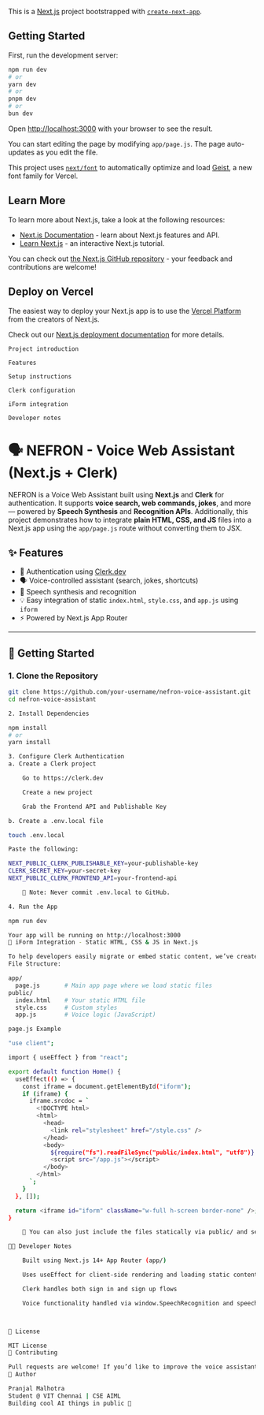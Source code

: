 

This is a [Next.js](https://nextjs.org) project bootstrapped with [`create-next-app`](https://github.com/vercel/next.js/tree/canary/packages/create-next-app).

## Getting Started

First, run the development server:

```bash
npm run dev
# or
yarn dev
# or
pnpm dev
# or
bun dev
```

Open [http://localhost:3000](http://localhost:3000) with your browser to see the result.

You can start editing the page by modifying `app/page.js`. The page auto-updates as you edit the file.

This project uses [`next/font`](https://nextjs.org/docs/app/building-your-application/optimizing/fonts) to automatically optimize and load [Geist](https://vercel.com/font), a new font family for Vercel.

## Learn More

To learn more about Next.js, take a look at the following resources:

- [Next.js Documentation](https://nextjs.org/docs) - learn about Next.js features and API.
- [Learn Next.js](https://nextjs.org/learn) - an interactive Next.js tutorial.

You can check out [the Next.js GitHub repository](https://github.com/vercel/next.js) - your feedback and contributions are welcome!

## Deploy on Vercel

The easiest way to deploy your Next.js app is to use the [Vercel Platform](https://vercel.com/new?utm_medium=default-template&filter=next.js&utm_source=create-next-app&utm_campaign=create-next-app-readme) from the creators of Next.js.

Check out our [Next.js deployment documentation](https://nextjs.org/docs/app/building-your-application/deploying) for more details.


    Project introduction

    Features

    Setup instructions

    Clerk configuration

    iForm integration

    Developer notes

# 🗣️ NEFRON - Voice Web Assistant (Next.js + Clerk)

NEFRON is a Voice Web Assistant built using **Next.js** and **Clerk** for authentication. It supports **voice search, web commands, jokes**, and more — powered by **Speech Synthesis** and **Recognition APIs**. Additionally, this project demonstrates how to integrate **plain HTML, CSS, and JS** files into a Next.js app using the `app/page.js` route without converting them to JSX.

## ✨ Features

- 🔐 Authentication using [Clerk.dev](https://clerk.dev)
- 🗣️ Voice-controlled assistant (search, jokes, shortcuts)
- 🧠 Speech synthesis and recognition
- 💡 Easy integration of static `index.html`, `style.css`, and `app.js` using `iform`
- ⚡ Powered by Next.js App Router

---

## 🚀 Getting Started

### 1. Clone the Repository

```bash
git clone https://github.com/your-username/nefron-voice-assistant.git
cd nefron-voice-assistant

2. Install Dependencies

npm install
# or
yarn install

3. Configure Clerk Authentication
a. Create a Clerk project

    Go to https://clerk.dev

    Create a new project

    Grab the Frontend API and Publishable Key

b. Create a .env.local file

touch .env.local

Paste the following:

NEXT_PUBLIC_CLERK_PUBLISHABLE_KEY=your-publishable-key
CLERK_SECRET_KEY=your-secret-key
NEXT_PUBLIC_CLERK_FRONTEND_API=your-frontend-api

    🔐 Note: Never commit .env.local to GitHub.

4. Run the App

npm run dev

Your app will be running on http://localhost:3000
📁 iForm Integration - Static HTML, CSS & JS in Next.js

To help developers easily migrate or embed static content, we’ve created an iForm system. This loads index.html, style.css, and app.js into the app/page.js.
File Structure:

app/
  page.js       # Main app page where we load static files
public/
  index.html    # Your static HTML file
  style.css     # Custom styles
  app.js        # Voice logic (JavaScript)

page.js Example

"use client";

import { useEffect } from "react";

export default function Home() {
  useEffect(() => {
    const iframe = document.getElementById("iform");
    if (iframe) {
      iframe.srcdoc = `
        <!DOCTYPE html>
        <html>
          <head>
            <link rel="stylesheet" href="/style.css" />
          </head>
          <body>
            ${require("fs").readFileSync("public/index.html", "utf8")}
            <script src="/app.js"></script>
          </body>
        </html>
      `;
    }
  }, []);

  return <iframe id="iform" className="w-full h-screen border-none" />;
}

    🧩 You can also just include the files statically via public/ and set the src="/index.html" in an iframe, or inject HTML/CSS via innerHTML and <style> blocks if needed.

🧑‍💻 Developer Notes

    Built using Next.js 14+ App Router (app/)

    Uses useEffect for client-side rendering and loading static content

    Clerk handles both sign in and sign up flows

    Voice functionality handled via window.SpeechRecognition and speechSynthesis



🧾 License

MIT License
🤝 Contributing

Pull requests are welcome! If you’d like to improve the voice assistant, add new commands, or enhance authentication flows, feel free to fork and contribute.
👤 Author

Pranjal Malhotra
Student @ VIT Chennai | CSE AIML
Building cool AI things in public 🚀

